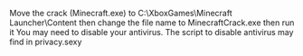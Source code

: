 Move the crack (Minecraft.exe) to C:\XboxGames\Minecraft Launcher\Content then change the file name to MinecraftCrack.exe then run it You may need to disable your antivirus. The script to disable antivirus may find in privacy.sexy
